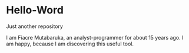 # Hello-Word
Just another repository

I am Fiacre Mutabaruka, an analyst-programmer for about 15 years ago.
I am happy, because I am discovering this useful tool.
